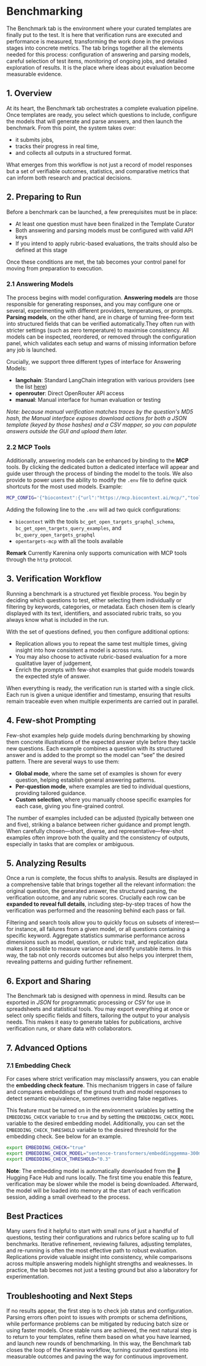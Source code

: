 # Benchmarking

The Benchmark tab is the environment where your curated templates are finally put to the test. It is here that verification runs are executed and performance is measured, transforming the work done in the previous stages into concrete metrics. The tab brings together all the elements needed for this process: configuration of answering and parsing models, careful selection of test items, monitoring of ongoing jobs, and detailed exploration of results. It is the place where ideas about evaluation become measurable evidence.

## 1. Overview

At its heart, the Benchmark tab orchestrates a complete evaluation pipeline. Once templates are ready, you select which questions to include, configure the models that will generate and parse answers, and then launch the benchmark. From this point, the system takes over:

- it submits jobs,
- tracks their progress in real time,
- and collects all outputs in a structured format.

What emerges from this workflow is not just a record of model responses but a set of verifiable outcomes, statistics, and comparative metrics that can inform both research and practical decisions.

## 2. Preparing to Run

Before a benchmark can be launched, a few prerequisites must be in place:

- At least one question must have been finalized in the Template Curator
- Both answering and parsing models must be configured with valid API keys
- If you intend to apply rubric-based evaluations, the traits should also be defined at this stage

Once these conditions are met, the tab becomes your control panel for moving from preparation to execution.

### 2.1 Answering Models

The process begins with model configuration. **Answering models** are those responsible for generating responses, and you may configure one or several, experimenting with different providers, temperatures, or prompts. **Parsing models**, on the other hand, are in charge of turning free-form text into structured fields that can be verified automatically.They often run with stricter settings (such as zero temperature) to maximise consistency. All models can be inspected, reordered, or removed through the configuration panel, which validates each setup and warns of missing information before any job is launched.

Crucially, we support three different types of interface for Answering Models:

- **langchain**: Standard LangChain integration with various providers (see the list [here](https://python.langchain.com/api_reference/langchain/chat_models/langchain.chat_models.base.init_chat_model.html))
- **openrouter**: Direct OpenRouter API access
- **manual**: Manual interface for human evaluation or testing

_Note: because manual verification matches traces by the question's MD5 hash, the Manual interface exposes download actions for both a JSON template (keyed by those hashes) and a CSV mapper, so you can populate answers outside the GUI and upload them later._

### 2.2 MCP Tools

Additionally, answering models can be enhanced by binding to the **MCP** tools. By clicking the dedicated button a dedicated interface will appear and guide user through the process of binding the model to the tools. We also provide to power users the ability to modify the `.env` file to define quick shortcuts for the most used models. Example:

```bash
MCP_CONFIG='{"biocontext":{"url":"https://mcp.biocontext.ai/mcp/","tools":["bc_get_open_targets_graphql_schema","bc_get_open_targets_query_examples","bc_query_open_targets_graphql"]},"opentargets-mcp":{"url":"http://0.0.0.0:8000/mcp"}}'
```

Adding the following line to the `.env` will ad two quick configurations:

- `biocontext` with the tools `bc_get_open_targets_graphql_schema`, `bc_get_open_targets_query_examples`, and `bc_query_open_targets_graphql`
- `opentargets-mcp` with all the tools available

**Remark** Currently Karenina only supports comunication with MCP tools through the `http` protocol.

## 3. Verification Workflow

Running a benchmark is a structured yet flexible process. You begin by deciding which questions to test, either selecting them individually or filtering by keywords, categories, or metadata. Each chosen item is clearly displayed with its text, identifiers, and associated rubric traits, so you always know what is included in the run.

With the set of questions defined, you then configure additional options:

- Replication allows you to repeat the same test multiple times, giving insight into how consistent a model is across runs.
- You may also choose to activate rubric-based evaluation for a more qualitative layer of judgement,
- Enrich the prompts with few-shot examples that guide models towards the expected style of answer.

When everything is ready, the verification run is started with a single click. Each run is given a unique identifier and timestamp, ensuring that results remain traceable even when multiple experiments are carried out in parallel.

## 4. Few-shot Prompting

Few-shot examples help guide models during benchmarking by showing them concrete illustrations of the expected answer style before they tackle new questions. Each example combines a question with its structured answer and is added to the prompt so the model can “see” the desired pattern. There are several ways to use them:

- **Global mode**, where the same set of examples is shown for every question, helping establish general answering patterns.
- **Per-question mode**, where examples are tied to individual questions, providing tailored guidance.
- **Custom selection**, where you manually choose specific examples for each case, giving you fine-grained control.

The number of examples included can be adjusted (typically between one and five), striking a balance between richer guidance and prompt length. When carefully chosen—short, diverse, and representative—few-shot examples often improve both the quality and the consistency of outputs, especially in tasks that are complex or ambiguous.

## 5. Analyzing Results

Once a run is complete, the focus shifts to analysis. Results are displayed in a comprehensive table that brings together all the relevant information: the original question, the generated answer, the structured parsing, the verification outcome, and any rubric scores. Crucially each row can be **expanded to reveal full details**, including step-by-step traces of how the verification was performed and the reasoning behind each pass or fail.

Filtering and search tools allow you to quickly focus on subsets of interest—for instance, all failures from a given model, or all questions containing a specific keyword. Aggregate statistics summarise performance across dimensions such as model, question, or rubric trait, and replication data makes it possible to measure variance and identify unstable items. In this way, the tab not only records outcomes but also helps you interpret them, revealing patterns and guiding further refinement.

## 6. Export and Sharing

The Benchmark tab is designed with openness in mind. Results can be exported in _JSON_ for programmatic processing or _CSV_ for use in spreadsheets and statistical tools. You may export everything at once or select only specific fields and filters, tailoring the output to your analysis needs. This makes it easy to generate tables for publications, archive verification runs, or share data with collaborators.

## 7. Advanced Options

### 7.1 Embedding Check

For cases where strict verification may misclassify answers, you can enable the **embedding check feature**. This mechanism triggers in case of failure and compares embeddings of the ground truth and model responses to detect semantic equivalence, sometimes overriding false negatives.

This feature must be turned on in the environment variables by setting the `EMBEDDING_CHECK` variable to `true` and by setting the `EMBEDDING_CHECK_MODEL` variable to the desired embedding model. Additionally, you can set the `EMBEDDING_CHECK_THRESHOLD` variable to the desired threshold for the embedding check. See below for an example.

```bash
export EMBEDDING_CHECK="true"
export EMBEDDING_CHECK_MODEL="sentence-transformers/embeddinggemma-300m-medical"
export EMBEDDING_CHECK_THRESHOLD="0.3"
```

**Note**: The embedding model is automatically downloaded from the 🤗 Hugging Face Hub and runs locally. The first time you enable this feature, verification may be slower while the model is being downloaded. Afterward, the model will be loaded into memory at the start of each verification session, adding a small overhead to the process.

## Best Practices

Many users find it helpful to start with small runs of just a handful of questions, testing their configurations and rubrics before scaling up to full benchmarks. Iterative refinement, reviewing failures, adjusting templates, and re-running is often the most effective path to robust evaluation. Replications provide valuable insight into consistency, while comparisons across multiple answering models highlight strengths and weaknesses. In practice, the tab becomes not just a testing ground but also a laboratory for experimentation.

## Troubleshooting and Next Steps

If no results appear, the first step is to check job status and configuration. Parsing errors often point to issues with prompts or schema definitions, while performance problems can be mitigated by reducing batch size or using faster models. Once stable runs are achieved, the next natural step is to return to your templates, refine them based on what you have learned, and launch new rounds of benchmarking. In this way, the Benchmark tab closes the loop of the Karenina workflow, turning curated questions into measurable outcomes and paving the way for continuous improvement.
